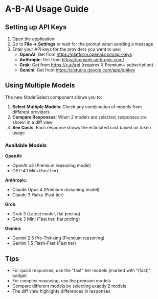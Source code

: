 # A-B-AI Usage Guide

## Setting up API Keys

1. Open the application
2. Go to **File → Settings** or wait for the prompt when sending a message
3. Enter your API keys for the providers you want to use:
   - **OpenAI**: Get from https://platform.openai.com/api-keys
   - **Anthropic**: Get from https://console.anthropic.com/
   - **Grok**: Get from https://x.ai/api (requires X Premium+ subscription)
   - **Gemini**: Get from https://aistudio.google.com/app/apikey

## Using Multiple Models

The new ModelSelect component allows you to:

1. **Select Multiple Models**: Check any combination of models from different providers
2. **Compare Responses**: When 2 models are selected, responses are shown in a diff view
3. **See Costs**: Each response shows the estimated cost based on token usage

### Available Models

**OpenAI:**

- OpenAI o3 (Premium reasoning model)
- GPT-4.1 Mini (Fast tier)

**Anthropic:**

- Claude Opus 4 (Premium reasoning model)
- Claude 3 Haiku (Fast tier)

**Grok:**

- Grok 3 (Latest model, flat pricing)
- Grok 3 Mini (Fast tier, flat pricing)

**Gemini:**

- Gemini 2.5 Pro-Thinking (Premium reasoning)
- Gemini 1.5 Flash-Fast (Fast tier)

## Tips

- For quick responses, use the "fast" tier models (marked with "(fast)" badge)
- For complex reasoning, use the premium models
- Compare different models by selecting exactly 2 models
- The diff view highlights differences in responses
